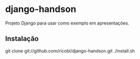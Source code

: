 # django-handson

Projeto Django para usar como exemplo em apresentações.


## Instalação 

git clone git://github.com/ricobl/django-handson.git
./install.sh


